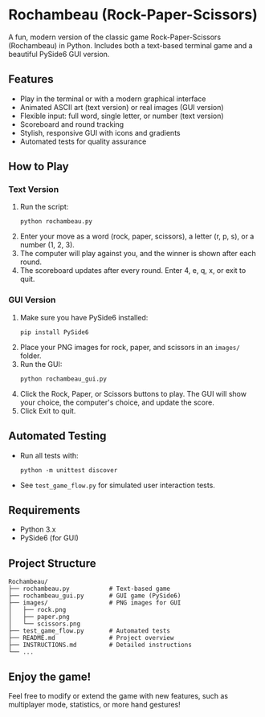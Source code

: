 # Rochambeau (Rock-Paper-Scissors)

A fun, modern version of the classic game Rock-Paper-Scissors (Rochambeau) in Python. Includes both a text-based terminal game and a beautiful PySide6 GUI version.

## Features
- Play in the terminal or with a modern graphical interface
- Animated ASCII art (text version) or real images (GUI version)
- Flexible input: full word, single letter, or number (text version)
- Scoreboard and round tracking
- Stylish, responsive GUI with icons and gradients
- Automated tests for quality assurance

## How to Play

### Text Version
1. Run the script:
   ```
   python rochambeau.py
   ```
2. Enter your move as a word (rock, paper, scissors), a letter (r, p, s), or a number (1, 2, 3).
3. The computer will play against you, and the winner is shown after each round.
4. The scoreboard updates after every round. Enter 4, e, q, x, or exit to quit.

### GUI Version
1. Make sure you have PySide6 installed:
   ```
   pip install PySide6
   ```
2. Place your PNG images for rock, paper, and scissors in an `images/` folder.
3. Run the GUI:
   ```
   python rochambeau_gui.py
   ```
4. Click the Rock, Paper, or Scissors buttons to play. The GUI will show your choice, the computer's choice, and update the score.
5. Click Exit to quit.

## Automated Testing
- Run all tests with:
  ```
  python -m unittest discover
  ```
- See `test_game_flow.py` for simulated user interaction tests.

## Requirements
- Python 3.x
- PySide6 (for GUI)

## Project Structure
```
Rochambeau/
├── rochambeau.py           # Text-based game
├── rochambeau_gui.py       # GUI game (PySide6)
├── images/                 # PNG images for GUI
│   ├── rock.png
│   ├── paper.png
│   └── scissors.png
├── test_game_flow.py       # Automated tests
├── README.md               # Project overview
├── INSTRUCTIONS.md         # Detailed instructions
└── ...
```

## Enjoy the game!
Feel free to modify or extend the game with new features, such as multiplayer mode, statistics, or more hand gestures!
